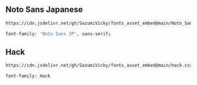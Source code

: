 ## Noto Sans Japanese

```sh
https://cdn.jsdelivr.net/gh/SazumiVicky/fonts_asset_embed@main/Noto_Sans_Japanese.css

font-family: 'Noto Sans JP', sans-serif;
```
## Hack

```sh
https://cdn.jsdelivr.net/gh/SazumiVicky/fonts_asset_embed@main/hack.css

font-family: Hack
```
